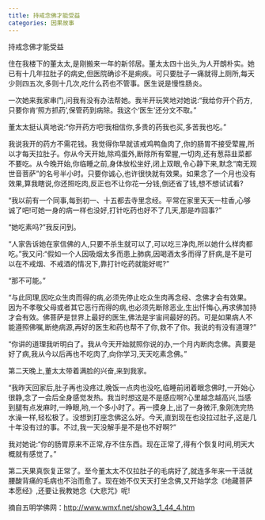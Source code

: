 ```yaml
---
title: 持戒念佛才能受益
categories: 因果故事
---
```


	   
	   
持戒念佛才能受益

住在我楼下的董太太,是刚搬来一年的新邻居。董太太四十出头,为人开朗朴实。她已有十几年拉肚子的病史,但医院确诊不是痢疾。可只要肚子一痛就得上厕所,每天少则四五次,多则十几次,吃什么药也不管事。医生说是慢性肠炎。

一次她来我家串门,问我有没有办法帮她。我半开玩笑地对她说:“我给你开个药方,只要你肯‘照方抓药’,保管药到病除。我这个‘医生’还分文不取。”

董太太挺认真地说:“你开药方吧!我相信你,多贵的药我也买,多苦我也吃。”

我说我开的药方不需花钱。我觉得你早就该戒鸡鸭鱼肉了,你的肠胃不接受荤腥,所以才每天拉肚子。你从今天开始,除鸡蛋外,断除所有荤腥,一切肉,还有葱蒜韭菜都不要吃。从今晚开始,你临睡之前,身体放松坐好,闭上双眼,令心静下来,默念“南无观世音菩萨”的名号半小时。只要你诚心,也许很快就有效果。如果念了一个月也没有效果,算我瞎说,你还照吃肉,反正也不让你花一分钱,倒还省了钱,想不想试试看?

“我以前有一个同事,每到初一、十五都去寺里念经。平常在家里天天一柱香,心够诚了吧!可她一身的病一样也没好,打针吃药也好不了几天,那是咋回事?”

“她吃素吗?”我反问到。

“人家告诉她在家信佛的人,只要不杀生就可以了,可以吃三净肉,所以她什么样肉都吃。”我又问:“假如一个人因吸烟太多而患上肺病,因喝酒太多而得了肝病,是不是可以在不戒烟、不戒酒的情况下,靠打针吃药就能好呢?”

“那不可能。”

“与此同理,因吃众生肉而得的病,必须先停止吃众生肉再念经、念佛才会有效果。因为不孝敬父母或者其它恶行而得的病,也必须先断除恶业,生出忏悔心,再求佛加持才会有效。佛菩萨是世界上最好的医生,佛法是宇宙间最好的药。可是如果病人不能遵照佛嘱,断绝病源,再好的医生和药也帮不了你,救不了你。我说的有没有道理?”

“你讲的道理我听明白了。我从今天开始就照你说的办,一个月内断肉念佛。真要是好了病,我从今以后再也不吃肉了,向你学习,天天吃素念佛。”

第二天晚上,董太太带着满脸的兴奋,来到我家。

“我昨天回家后,肚子再也没疼过,晚饭一点肉也没吃,临睡前闭着眼念佛时,一开始心很静,念了一会后全身感觉发热。我当时想这是不是感应啊?心里越念越高兴,当感到腿有点发麻时,一睁眼,哟,一个多小时了。再一摸身上,出了一身微汗,象刚洗完热水澡一样,轻松极了。没想到打座念佛这么好。今天,直到现在也没拉过肚子,这是几十年没有过的事。不过,我一天没解手是不是也不好啊?”

我对她说:“你的肠胃原来不正常,存不住东西。现在正常了,得有个恢复时间,明天大概就有感觉了。”

第二天果真恢复正常了。至今董太太不仅拉肚子的毛病好了,就连多年来一干活就腰酸背痛的毛病也不治而愈了。现在她不仅天天打坐念佛,又开始学念《地藏菩萨本愿经》,还要让我教她念《大悲咒》呢!

摘自五明学佛网：http://www.wmxf.net/show3_1_44_4.htm
